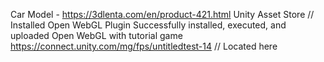 Car Model - https://3dlenta.com/en/product-421.html
Unity Asset Store // Installed Open WebGL Plugin
Successfully installed, executed, and uploaded Open WebGL with tutorial game
https://connect.unity.com/mg/fps/untitledtest-14 // Located here